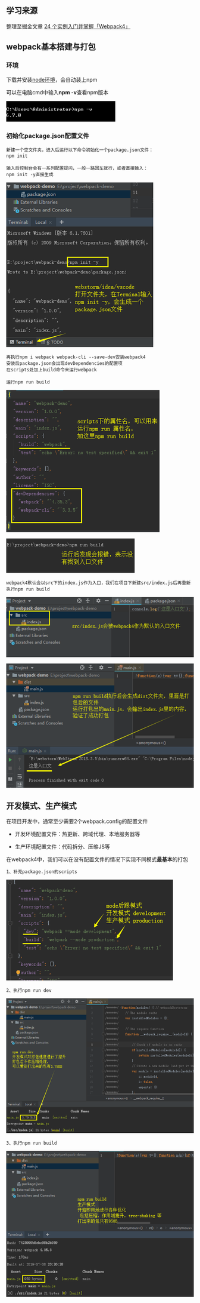 ## 学习来源

整理至掘金文章 [24 个实例入门并掌握「Webpack4」](https://juejin.im/post/5cae0f616fb9a068a93f0613)

## webpack基本搭建与打包

### 环境

下载并安装[node环境](https://nodejs.org/zh-cn/)，会自动装上npm

可以在电脑cmd中输入**npm -v**查看npm版本

![Alt text](./imgs/01-01.png) 

### 初始化package.json配置文件
    
    新建一个空文件夹，进入后运行以下命令初始化一个package.json文件：
    npm init
    
    输入后控制台会有一系列配置提问，一般一路回车就行，或者直接输入：
    npm init -y直接生成
    
![Alt text](./imgs/01-02.png) 

    再执行npm i webpack webpack-cli --save-dev安装webpack4
    安装后package.json会出现devDependencies的配置项
    在scripts处加上build命令来运行webpack
    
    运行npm run build

![Alt text](./imgs/01-04.png)

![Alt text](./imgs/01-03.png)

    webpack4默认会以src下的index.js作为入口，我们在项目下新建src/index.js后再重新执行npm run build
    
![Alt text](./imgs/01-05.png)

![Alt text](./imgs/01-06.png)

## 开发模式、生产模式

在项目开发中，通常至少需要2个webpack.config的配置文件

- 开发环境配置文件：热更新、跨域代理、本地服务器等

- 生产环境配置文件：代码拆分、压缩JS等

在webpack4中，我们可以在没有配置文件的情况下实现不同模式**最基本**的打包

    1、补充package.json的scripts
    
![Alt text](./imgs/01-07.png)

    2、执行npm run dev
    
![Alt text](./imgs/01-08.png) 

    3、执行npm run build

![Alt text](./imgs/01-09.png) 
     

